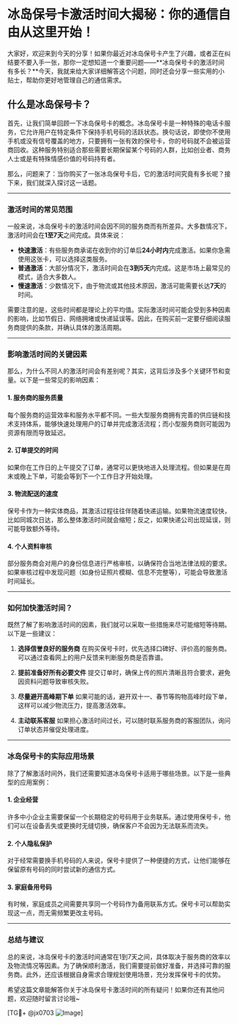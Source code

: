 # 冰岛保号卡激活时间大揭秘：你的通信自由从这里开始！

大家好，欢迎来到今天的分享！如果你最近对冰岛保号卡产生了兴趣，或者正在纠结要不要入手一张，那你一定想知道一个重要问题——**冰岛保号卡的激活时间有多长？**今天，我就来给大家详细解答这个问题，同时还会分享一些实用的小贴士，帮助你更好地管理自己的通信需求。

## 什么是冰岛保号卡？

首先，让我们简单回顾一下冰岛保号卡的概念。冰岛保号卡是一种特殊的电话卡服务，它允许用户在特定条件下保持手机号码的活跃状态。换句话说，即使你不使用手机或没有信号覆盖的地方，只要拥有一张有效的保号卡，你的号码就不会被运营商回收。这种服务特别适合那些需要长期保留某个号码的人群，比如创业者、商务人士或是有特殊情感价值的号码持有者。

那么，问题来了：当你购买了一张冰岛保号卡后，它的激活时间究竟有多长呢？接下来，我们就深入探讨这一话题。

---

### 激活时间的常见范围

一般来说，冰岛保号卡的激活时间会因不同的服务商而有所差异。大多数情况下，激活时间会在**1至7天**之间完成。具体来说：

- **快速激活**：有些服务商承诺在收到你的订单后**24小时内**完成激活。如果你急需使用这张卡，可以选择这类服务。
- **普通激活**：大部分情况下，激活时间会在**3到5天**内完成。这是市场上最常见的模式，适合大多数人。
- **慢速激活**：少数情况下，由于物流或其他技术原因，激活可能需要长达**7天**的时间。

需要注意的是，这些时间都是理论上的平均值。实际激活时间可能会受到多种因素的影响，比如节假日、网络拥堵或快递延误等。因此，在购买前一定要仔细阅读服务商提供的条款，并确认具体的激活周期。

---

### 影响激活时间的关键因素

那么，为什么不同人的激活时间会有差别呢？其实，这背后涉及多个关键环节和变量。以下是一些常见的影响因素：

#### 1. **服务商的服务质量**
每个服务商的运营效率和服务水平都不同。一些大型服务商拥有完善的供应链和技术支持体系，能够快速处理用户的订单并完成激活流程；而小型服务商则可能因为资源有限而导致延迟。

#### 2. **订单提交的时间**
如果你在工作日的上午提交了订单，通常可以更快地进入处理流程。但如果是在周末或晚上下单，可能会等到下一个工作日才开始处理。

#### 3. **物流配送的速度**
保号卡作为一种实体商品，其激活过程往往伴随着快递运输。如果物流速度较快，比如同城次日达，那么整体激活时间就会缩短；反之，如果快递公司出现延误，则可能导致额外等待。

#### 4. **个人资料审核**
部分服务商会对用户的身份信息进行严格审核，以确保符合当地法律法规的要求。如果审核过程中发现问题（如身份证照片模糊、信息不完整等），可能会导致激活时间延长。

---

### 如何加快激活时间？

既然了解了影响激活时间的因素，我们就可以采取一些措施来尽可能缩短等待期。以下是一些建议：

1. **选择信誉良好的服务商**
   在购买保号卡时，优先选择口碑好、评价高的服务商。可以通过查看网上的用户反馈来判断服务商是否靠谱。

2. **提前准备好所有必要文件**
   提交订单时，确保上传的照片清晰且符合要求，避免因资料问题导致审核失败。

3. **尽量避开高峰期下单**
   如果可能的话，避开双十一、春节等购物高峰时段下单，这样可以减少物流压力，提高激活效率。

4. **主动联系客服**
   如果担心激活时间过长，可以随时联系服务商的客服团队，询问订单状态并催促处理进度。

---

### 冰岛保号卡的实际应用场景

除了了解激活时间外，我们还需要知道冰岛保号卡适用于哪些场景。以下是一些典型的应用案例：

#### 1. **企业经营**
许多中小企业主需要保留一个长期稳定的号码用于业务联系。通过使用保号卡，他们可以在设备丢失或更换时无缝切换，确保客户不会因为无法联系而流失。

#### 2. **个人隐私保护**
对于经常需要换手机号码的人来说，保号卡提供了一种便捷的方式，让他们能够在保留原有号码的同时尝试新的通信方式。

#### 3. **家庭备用号码**
有时候，家庭成员之间需要共享同一个号码作为备用联系方式。保号卡可以帮助实现这一点，而无需频繁更改主号码。

---

### 总结与建议

总的来说，冰岛保号卡的激活时间通常在1到7天之间，具体取决于服务商的效率以及物流情况等因素。为了确保顺利激活，我们需要提前做好准备，并选择可靠的服务商。此外，还应该根据自身需求合理规划使用场景，充分发挥保号卡的优势。

希望这篇文章能解答你关于冰岛保号卡激活时间的所有疑问！如果你还有其他问题，欢迎随时留言讨论哦~

[TG💪+ @jx0703 ![Image](https://github.com/user-attachments/assets/dbca1d08-cadb-493c-b0ec-ad6f7a83f270)]